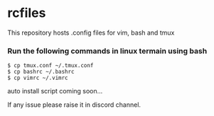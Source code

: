 # rcfiles
This repository hosts .config files for vim, bash and tmux

### Run the following commands in linux termain using bash
```
$ cp tmux.conf ~/.tmux.conf
$ cp bashrc ~/.bashrc
$ cp vimrc ~/.vimrc
```

auto install script coming soon...

If any issue please raise it in discord channel.

